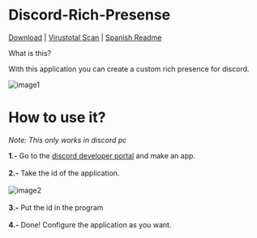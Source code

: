 # Discord-Rich-Presense
[Download](https://github.com/ItsHunterr/Discord-Rich-Presence/releases/download/v0.1/Discord_Rich_Presence_1.0.0.exe) | [Virustotal Scan](https://www.virustotal.com/gui/file-analysis/YTM1YmVhNTNlYjdlYTM4OTc2MzA5Mjg4ZTFlMDAzN2Q6MTY1ODM0MjU1OA==) | [Spanish Readme](https://github.com/ItsHunterr/Discord-Rich-Presence/blob/main/README_ES.MD)

What is this? 

With this application you can create a custom rich presence for discord.

![image1](https://i.imgur.com/xvHmQla.png)


# How to use it?

_Note: This only works in discord pc_

**1.-** Go to the [discord developer portal](https://discord.com/developers/applications) and make an app. <br><br>
**2.-** Take the id of the application.  <br><br>
![image2](https://i.imgur.com/SmC6xlU.png) <br><br>
**3.-** Put the id in the program <br><br>
**4.-** Done! Configure the application as you want. <br><br>
